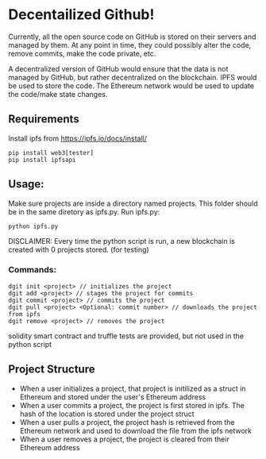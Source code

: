 # Decentailized Github!

Currently, all the open source code on GitHub is stored on their servers and managed by them. At any point in time, they could possibly alter the code, remove commits, make the code private, etc.

A decentralized version of GitHub would ensure that the data is not managed by GitHub, but rather decentralized on the blockchain. IPFS would be used to store the code. The Ethereum network would be used to update the code/make state changes.


## Requirements
Install ipfs from https://ipfs.io/docs/install/

```
pip install web3[tester]
pip install ipfsapi
```


## Usage:
Make sure projects are inside a directory named projects. This folder should be in the same diretory as ipfs.py.
Run ipfs.py: 
```
python ipfs.py
```
DISCLAIMER: Every time the python script is run, a new blockchain is created with 0 projects stored. (for testing)

### Commands:
```
dgit init <project> // initializes the project
dgit add <project> // stages the project for commits
dgit commit <project> // commits the project
dgit pull <project> <Optional: commit number> // downloads the project from ipfs
dgit remove <project> // removes the project
```

solidity smart contract and truffle tests are provided, but not used in the python script

## Project Structure
* When a user initializes a project, that project is initilized as a struct in Ethereum and stored under the user's Ethereum address
* When a user commits a project, the project is first stored in ipfs. The hash of the location is stored under the project struct
* When a user pulls a project, the project hash is retrieved from the Ethereum network and used to download the file from the ipfs network
* When a user removes a project, the project is cleared from their Ethereum address
